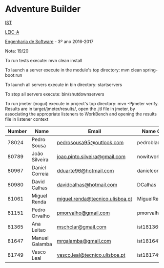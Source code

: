 # Adventure Builder

[IST](https://tecnico.ulisboa.pt/pt/) 

[LEIC-A](https://fenix.tecnico.ulisboa.pt/cursos/leic-a/descricao)

[Engenharia de Software](https://fenix.tecnico.ulisboa.pt/disciplinas/ESof9645111326/2016-2017/2-semestre) - 3º ano 2016-2017

Nota: 19/20

To run tests execute: mvn clean install

To launch a server execute in the module's top directory: mvn clean spring-boot:run

To launch all servers execute in bin directory: startservers

To stop all servers execute: bin/shutdownservers

To run jmeter (nogui) execute in project's top directory: mvn -Pjmeter verify. Results are in target/jmeter/results/, open the .jtl file in jmeter, by associating the appropriate listeners to WorkBench and opening the results file in listener context

|   Number   |          Name           |            Email                   |   Name Github      | Module(s)   |
| ---------- | ----------------------- | ---------------------------------- | ------------------ | ----------- |
| 78024      | Pedro Sousa 		       | pedrosousa95@outlook.com 			| pedroblackjsousa   | 100 Reads   |
| 80789      | João Silveira 	       | joao.pinto.silveira@gmail.com 	    | nowitworks         | 100 Writes  |
| 80967      | Daniel Correia 	       | dduarte96@hotmail.com 			    | danielcorreia96    | 100 Writes  |
| 80980      | David Calhas 		   | davidcalhas@hotmail.com 			| DCalhas  			 | 100 Reads   |
| 81061      | Miguel Renda            | miguel.renda@tecnico.ulisboa.pt    | MiguelRenda        | 30 Writes   |
| 81151      | Pedro Orvalho 	       | pmorvalho@gmail.com 				| pmorvalho  		 | 30 Writes   |
| 81365      | Ana Leitao              | mschclar@gmail.com                 | ist181365          | 100 Reads   |
| 81647      | Manuel Galamba          | mrgalamba@gmail.com                | ist181647          | 100 Writes  |
| 81749      | Vasco Leal              | vasco.leal@tecnico.ulisboa.pt      | ist181749          | 30 Writes   |

 

 
